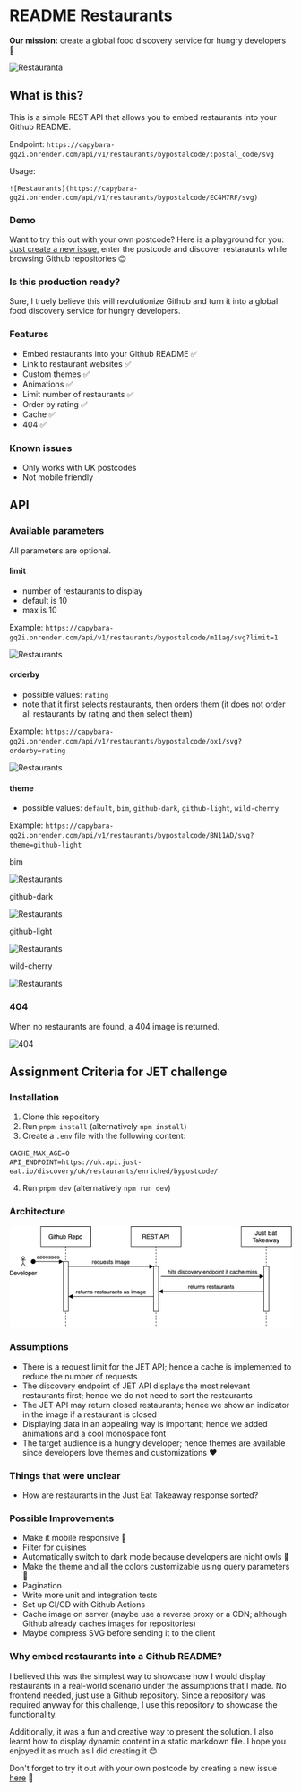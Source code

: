 # README Restaurants

**Our mission:** create a global food discovery service for hungry developers 🍕

![Restauranta](https://capybara-gq2i.onrender.com/api/v1/restaurants/bypostalcode/EC4M7RF/svg)

## What is this?

This is a simple REST API that allows you to embed restaurants into your Github README.

Endpoint: `https://capybara-gq2i.onrender.com/api/v1/restaurants/bypostalcode/:postal_code/svg`

Usage:

```
![Restaurants](https://capybara-gq2i.onrender.com/api/v1/restaurants/bypostalcode/EC4M7RF/svg)
```

### Demo

Want to try this out with your own postcode? Here is a playground for you: [Just create a new issue](https://github.com/geniegeist/capybara/issues/new/choose), enter the postcode and discover restaraunts while browsing Github repositories 😊

### Is this production ready?

Sure, I truely believe this will revolutionize Github and turn it into a global food discovery service for hungry developers.

### Features

- Embed restaurants into your Github README ✅
- Link to restaurant websites ✅
- Custom themes ✅
- Animations ✅
- Limit number of restaurants ✅
- Order by rating ✅
- Cache ✅
- 404 ✅

### Known issues

- Only works with UK postcodes
- Not mobile friendly

## API

### Available parameters

All parameters are optional.

#### limit

- number of restaurants to display
- default is 10
- max is 10

Example: `https://capybara-gq2i.onrender.com/api/v1/restaurants/bypostalcode/m11ag/svg?limit=1`

![Restaurants](https://capybara-gq2i.onrender.com/api/v1/restaurants/bypostalcode/m11ag/svg?limit=1)

#### orderby

- possible values: `rating`
- note that it first selects restaurants, then orders them (it does not order all restaurants by rating and then select them)

Example: `https://capybara-gq2i.onrender.com/api/v1/restaurants/bypostalcode/ox1/svg?orderby=rating`

![Restaurants](https://capybara-gq2i.onrender.com/api/v1/restaurants/bypostalcode/ox1/svg?orderby=rating&limit=3)

#### theme

- possible values: `default`, `bim`, `github-dark`, `github-light`, `wild-cherry`

Example: `https://capybara-gq2i.onrender.com/api/v1/restaurants/bypostalcode/BN11AD/svg?theme=github-light`

bim

![Restaurants](https://capybara-gq2i.onrender.com/api/v1/restaurants/bypostalcode/BN11AD/svg?theme=bim&limit=1)

github-dark

![Restaurants](https://capybara-gq2i.onrender.com/api/v1/restaurants/bypostalcode/BN11AD/svg?theme=github-dark&limit=1)

github-light

![Restaurants](https://capybara-gq2i.onrender.com/api/v1/restaurants/bypostalcode/BN11AD/svg?theme=github-light&limit=1)

wild-cherry

![Restaurants](https://capybara-gq2i.onrender.com/api/v1/restaurants/bypostalcode/BN11AD/svg?theme=wild-cherry&limit=1)

### 404

When no restaurants are found, a 404 image is returned.

![404](https://capybara-gq2i.onrender.com/api/v1/restaurants/bypostalcode/INVALID_POST_CODE/svg?theme=github-light)

## Assignment Criteria for JET challenge

### Installation

1. Clone this repository
2. Run `pnpm install` (alternatively `npm install`)
3. Create a `.env` file with the following content:

```
CACHE_MAX_AGE=0
API_ENDPOINT=https://uk.api.just-eat.io/discovery/uk/restaurants/enriched/bypostcode/
```

4. Run `pnpm dev` (alternatively `npm run dev`)

### Architecture

![Architecture](./docs/architecture.png)

### Assumptions

- There is a request limit for the JET API; hence a cache is implemented to reduce the number of requests
- The discovery endpoint of JET API displays the most relevant restaurants first; hence we do not need to sort the restaurants
- The JET API may return closed restaurants; hence we show an indicator in the image if a restaurant is closed
- Displaying data in an appealing way is important; hence we added animations and a cool monospace font
- The target audience is a hungry developer; hence themes are available since developers love themes and customizations ❤️

### Things that were unclear

- How are restaurants in the Just Eat Takeaway response sorted?

### Possible Improvements

- Make it mobile responsive 📱
- Filter for cuisines
- Automatically switch to dark mode because developers are night owls 🦉
- Make the theme and all the colors customizable using query parameters 🌈
- Pagination
- Write more unit and integration tests
- Set up CI/CD with Github Actions
- Cache image on server (maybe use a reverse proxy or a CDN; although Github already caches images for repositories)
- Maybe compress SVG before sending it to the client

### Why embed restaurants into a Github README?

I believed this was the simplest way to showcase how I would display restaurants in a real-world scenario under the assumptions that I made. No frontend needed, just use a Github repository. Since a repository was required anyway for this challenge, I use this repository to showcase the functionality.

Additionally, it was a fun and creative way to present the solution. I also learnt how to display dynamic content in a static markdown file. I hope you enjoyed it as much as I did creating it 😊

Don't forget to try it out with your own postcode by creating a new issue [here](https://github.com/geniegeist/capybara/issues/new/choose) 🍕
